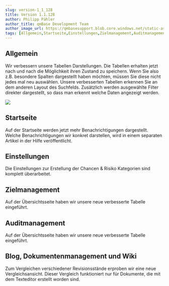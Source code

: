 ```yaml
---
slug: version-1_1_128
title: Version 1.1.128
author: Philipp Pähler
author_title: qmBase Development Team
author_image_url: https://qmbasesupport.blob.core.windows.net/static-assets/img/persons/paehler_round.png
tags: [Allgemein,Startseite,Einstellungen,Zielmanagement,Auditmanagement,Blog, Dokumentenmanagement und Wiki,Changelog]
---
```

## Allgemein

Wir verbessern unsere Tabellen Darstellungen. Die Tabellen erhalten jetzt nach und nach die Möglichkeit ihren Zustand zu speichern. Wenn Sie also z.B. besondere Spalten dargestellt haben möchten, müssen Sie diese nicht jedes mal neu auswählen. Unsere verbesserten Tabellen erkennen Sie an dem anderen Layout des Suchfelds. Zusätzlich werden ausgewählte Filter direkter dargestellt, so dass man erkennt welche Daten angezeigt werden.

![](https://caqadmin.blob.core.windows.net/releasenotes/115-images/06095904-f4e1-4aad-a3eb-1729e527c4e0-mceclip0.png)

## Startseite

Auf der Startseite werden jetzt mehr Benachrichtigungen dargestellt. Welche Benachrichtigungen wir konkret darstellen, wird in einem separaten Artikel in der Hilfe veröffentlicht.

## Einstellungen

Die Einstellungen zur Erstellung der Chancen & Risiko Kategorien sind komplett überarbeitet.

## Zielmanagement

Auf der Übersichtsseite haben wir unsere neue verbesserte Tabelle eingeführt.

## Auditmanagement

Auf der Übersichtsseite haben wir unsere neue verbesserte Tabelle eingeführt.

## Blog, Dokumentenmanagement und Wiki

Zum Vergleichen verschiedener Revisionsstände erproben wir eine neue Vergleichsansicht. Dieser Vergleich funktioniert nur für Dokumente, die mit dem Texteditor erstellt worden sind.
